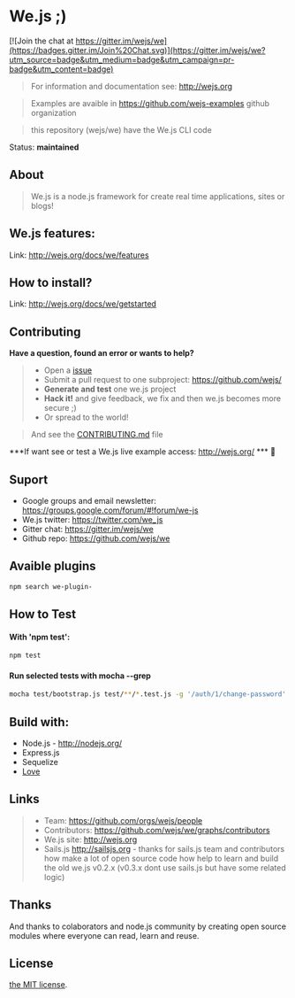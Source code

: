 # We.js ;)

[![Join the chat at https://gitter.im/wejs/we](https://badges.gitter.im/Join%20Chat.svg)](https://gitter.im/wejs/we?utm_source=badge&utm_medium=badge&utm_campaign=pr-badge&utm_content=badge)

> For information and documentation see: http://wejs.org

> Examples are avaible in https://github.com/wejs-examples github organization

> this repository (wejs/we) have the We.js CLI code

Status:  **maintained**

## About

> We.js is a node.js framework for create real time applications, sites or blogs!

## We.js features:

Link: http://wejs.org/docs/we/features

## How to install?

Link: http://wejs.org/docs/we/getstarted

## Contributing

**Have a question, found an error or wants to help?**

> * Open a [issue](https://github.com/wejs/we/issues)
> * Submit a pull request to one subproject: https://github.com/wejs/
> * **Generate and test** one we.js project
> * **Hack it!** and give feedback, we fix and then we.js becomes more secure ;)
> * Or spread to the world!

> And see the [CONTRIBUTING.md](CONTRIBUTING.md) file 

***If want see or test a We.js live example access: http://wejs.org/ *** :eyes:

## Suport

- Google groups and email newsletter: https://groups.google.com/forum/#!forum/we-js
- We.js twitter: https://twitter.com/we_js
- Gitter chat: https://gitter.im/wejs/we
- Github repo: https://github.com/wejs/we 

## Avaible plugins

```sh
npm search we-plugin-
```

## How to Test

#### With 'npm test':

```sh
npm test
```

#### Run selected tests with mocha --grep

```sh
mocha test/bootstrap.js test/**/*.test.js -g '/auth/1/change-password'
```

## Build with:
* Node.js - http://nodejs.org/
* Express.js
* Sequelize 
* [Love](http://www.lovecalculator.com/)

## Links

> * Team: https://github.com/orgs/wejs/people
> * Contributors: https://github.com/wejs/we/graphs/contributors
> * We.js site: http://wejs.org
> * Sails.js http://sailsjs.org - thanks for sails.js team and contributors how make a lot of open source code how help to learn and build the old we.js v0.2.x (v0.3.x dont use sails.js but have some related logic)

## Thanks

And thanks to colaborators and node.js community by creating open source modules where everyone can read, learn and reuse.

## License

[the MIT license](LICENSE.md).

